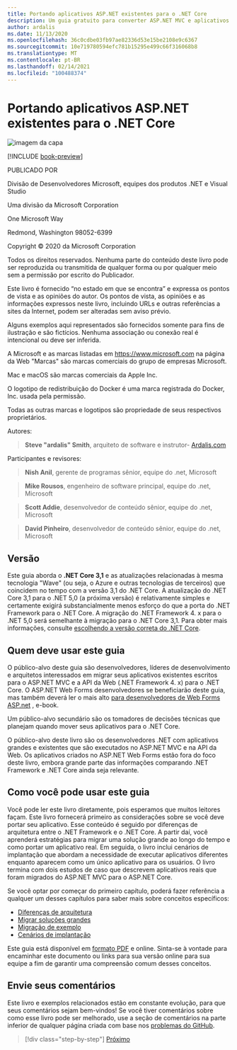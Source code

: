 ```yaml
---
title: Portando aplicativos ASP.NET existentes para o .NET Core
description: Um guia gratuito para converter ASP.NET MVC e aplicativos de API Web para ASP.NET Core.
author: ardalis
ms.date: 11/13/2020
ms.openlocfilehash: 36c0cdbe03fb97ae82336d53e15be2108e9c6367
ms.sourcegitcommit: 10e719780594efc781b15295e499c66f316068b8
ms.translationtype: MT
ms.contentlocale: pt-BR
ms.lasthandoff: 02/14/2021
ms.locfileid: "100488374"
---
```

# <a name="porting-existing-aspnet-apps-to-net-core"></a>Portando aplicativos ASP.NET existentes para o .NET Core

![imagem da capa](./media/index/porting-existing-aspnet-apps.png)

[!INCLUDE [book-preview](../../../includes/book-preview.md)]

PUBLICADO POR

Divisão de Desenvolvedores Microsoft, equipes dos produtos .NET e Visual Studio

Uma divisão da Microsoft Corporation

One Microsoft Way

Redmond, Washington 98052-6399

Copyright &copy; 2020 da Microsoft Corporation

Todos os direitos reservados. Nenhuma parte do conteúdo deste livro pode ser reproduzida ou transmitida de qualquer forma ou por qualquer meio sem a permissão por escrito do Publicador.

Este livro é fornecido “no estado em que se encontra” e expressa os pontos de vista e as opiniões do autor. Os pontos de vista, as opiniões e as informações expressos neste livro, incluindo URLs e outras referências a sites da Internet, podem ser alteradas sem aviso prévio.

 Alguns exemplos aqui representados são fornecidos somente para fins de ilustração e são fictícios. Nenhuma associação ou conexão real é intencional ou deve ser inferida.

A Microsoft e as marcas listadas em <https://www.microsoft.com> na página da Web "Marcas" são marcas comerciais do grupo de empresas Microsoft.

Mac e macOS são marcas comerciais da Apple Inc.

O logotipo de redistribuição do Docker é uma marca registrada do Docker, Inc. usada pela permissão.

Todas as outras marcas e logotipos são propriedade de seus respectivos proprietários.

Autores:

> **Steve "ardalis" Smith**, arquiteto de software e instrutor- [Ardalis.com](https://ardalis.com)

Participantes e revisores:

> **Nish Anil**, gerente de programas sênior, equipe do .net, Microsoft

> **Mike Rousos**, engenheiro de software principal, equipe do .net, Microsoft

> **Scott Addie**, desenvolvedor de conteúdo sênior, equipe do .net, Microsoft

> **David Pinheiro**, desenvolvedor de conteúdo sênior, equipe do .net, Microsoft

## <a name="version"></a>Versão

Este guia aborda o **.NET Core 3,1** e as atualizações relacionadas à mesma tecnologia "Wave" (ou seja, o Azure e outras tecnologias de terceiros) que coincidem no tempo com a versão 3,1 do .NET Core. A atualização do .NET Core 3,1 para o .NET 5,0 (a próxima versão) é relativamente simples e certamente exigirá substancialmente menos esforço do que a porta do .NET Framework para o .NET Core. A migração do .NET Framework 4. x para o .NET 5,0 será semelhante à migração para o .NET Core 3,1. Para obter mais informações, consulte [escolhendo a versão correta do .NET Core](choose-net-core-version.md).

## <a name="who-should-use-this-guide"></a>Quem deve usar este guia

O público-alvo deste guia são desenvolvedores, líderes de desenvolvimento e arquitetos interessados em migrar seus aplicativos existentes escritos para o ASP.NET MVC e a API da Web (.NET Framework 4. x) para o .NET Core. O ASP.NET Web Forms desenvolvedores se beneficiarão deste guia, mas também deverá ler o mais alto [para desenvolvedores de Web Forms ASP.net](https://docs.microsoft.com/dotnet/architecture/blazor-for-web-forms-developers/) , e-book.

Um público-alvo secundário são os tomadores de decisões técnicas que planejam quando mover seus aplicativos para o .NET Core.

O público-alvo deste livro são os desenvolvedores .NET com aplicativos grandes e existentes que são executados no ASP.NET MVC e na API da Web. Os aplicativos criados no ASP.NET Web Forms estão fora do foco deste livro, embora grande parte das informações comparando .NET Framework e .NET Core ainda seja relevante.

## <a name="how-you-can-use-this-guide"></a>Como você pode usar este guia

Você pode ler este livro diretamente, pois esperamos que muitos leitores façam. Este livro fornecerá primeiro as considerações sobre se você deve portar seu aplicativo. Esse conteúdo é seguido por diferenças de arquitetura entre o .NET Framework e o .NET Core. A partir daí, você aprenderá estratégias para migrar uma solução grande ao longo do tempo e como portar um aplicativo real. Em seguida, o livro inclui cenários de implantação que abordam a necessidade de executar aplicativos diferentes enquanto aparecem como um único aplicativo para os usuários. O livro termina com dois estudos de caso que descrevem aplicativos reais que foram migrados do ASP.NET MVC para o ASP.NET Core.

Se você optar por começar do primeiro capítulo, poderá fazer referência a qualquer um desses capítulos para saber mais sobre conceitos específicos:

- [Diferenças de arquitetura](architectural-differences.md)
- [Migrar soluções grandes](migrate-large-solutions.md)
- [Migração de exemplo](example-migration-eshop.md)
- [Cenários de implantação](deployment-scenarios.md)

Este guia está disponível em [formato PDF](https://aka.ms/aspnet-porting-ebook) e online. Sinta-se à vontade para encaminhar este documento ou links para sua versão online para sua equipe a fim de garantir uma compreensão comum desses conceitos.

## <a name="send-your-feedback"></a>Envie seus comentários

Este livro e exemplos relacionados estão em constante evolução, para que seus comentários sejam bem-vindos! Se você tiver comentários sobre como esse livro pode ser melhorado, use a seção de comentários na parte inferior de qualquer página criada com base nos [problemas do GitHub](https://github.com/dotnet/docs/issues).

>[!div class="step-by-step"]
>[Próximo](introduction.md)
